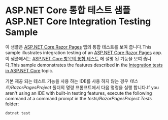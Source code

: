 # <a name="aspnet-core-integration-testing-sample"></a><span data-ttu-id="000a5-101">ASP.NET Core 통합 테스트 샘플</span><span class="sxs-lookup"><span data-stu-id="000a5-101">ASP.NET Core Integration Testing Sample</span></span>

<span data-ttu-id="000a5-102">이 샘플은 [ASP.NET Core Razor Pages](https://docs.microsoft.com/aspnet/core/mvc/razor-pages) 앱의 통합 테스트를 보여 줍니다.</span><span class="sxs-lookup"><span data-stu-id="000a5-102">This sample illustrates integration testing of an [ASP.NET Core Razor Pages](https://docs.microsoft.com/aspnet/core/mvc/razor-pages) app.</span></span> <span data-ttu-id="000a5-103">이 샘플에서는 [ASP.NET Core 항목의 통합 테스트](https://docs.microsoft.com/aspnet/core/test/integration-tests) 에 설명 된 기능을 보여 줍니다.</span><span class="sxs-lookup"><span data-stu-id="000a5-103">This sample demonstrates the features described in the [Integration tests in ASP.NET Core](https://docs.microsoft.com/aspnet/core/test/integration-tests) topic.</span></span>

<span data-ttu-id="000a5-104">기본 제공 되는 테스트 기능을 사용 하는 IDE를 사용 하지 않는 경우 *테스트/RazorPagesProject* 폴더의 명령 프롬프트에서 다음 명령을 실행 합니다.</span><span class="sxs-lookup"><span data-stu-id="000a5-104">If you aren't using an IDE with built-in testing features, execute the following command at a command prompt in the *tests/RazorPagesProject.Tests* folder:</span></span>

```console
dotnet test
```
